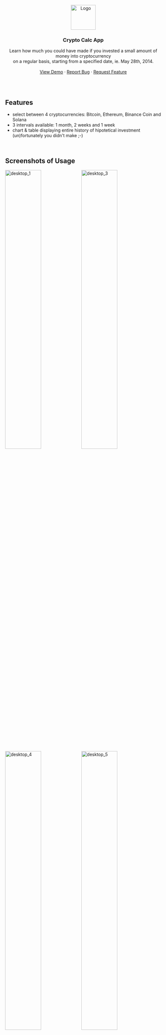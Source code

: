 <!-- PROJECT LOGO -->
<br />
<div align="center">
  <a href="https://github.com/github_username/repo_name">
    <img src="https://raw.githubusercontent.com/mosiej803/crypto-calc/main/src/img/favicon-192.png" alt="Logo" width="80" height="80">
  </a>

<h3 align="center">Crypto Calc App</h3>

  <p align="center">
    Learn how much you could have made if you invested a small amount of money into cryptocurrency<br />on a regular basis, starting from a specified date, ie. May 28th, 2014.
    <br />
    <br />
    <a href="https://crypto-calc-app.netlify.app/" target="_blank">View Demo</a>
    ·
    <a href="https://github.com/mosiej803/crypto-calc/issues">Report Bug</a>
    ·
    <a href="https://github.com/mosiej803/crypto-calc/issues">Request Feature</a>
  </p>
</div>

<a name="readme-top"></a>

<br />
<br />

<!-- FEATURES -->
## Features

* select between 4 cryptocurrencies: Bitcoin, Ethereum, Binance Coin and Solana
* 3 intervals available: 1 month, 2 weeks and 1 week
* chart & table displaying entire history of hipotetical investment (un)fortunately you didn't make ;-)

<br />

<!-- SCREENSHOTS -->

## Screenshots of Usage
<img src="https://raw.githubusercontent.com/mosiej803/crypto-calc/main/src/img/screenshots/screenshot_1_desktop.png" alt="desktop_1" style="width:48%;" /> <img src="https://raw.githubusercontent.com/mosiej803/crypto-calc/main/src/img/screenshots/screenshot_3_desktop.png" alt="desktop_3" style="width:48%;"/> <img src="https://raw.githubusercontent.com/mosiej803/crypto-calc/main/src/img/screenshots/screenshot_4_desktop.png" alt="desktop_4" style="width:48%;"/>
<img src="https://raw.githubusercontent.com/mosiej803/crypto-calc/main/src/img/screenshots/screenshot_5_desktop.png" alt="desktop_5" style="width:48%;"/> <img src="https://raw.githubusercontent.com/mosiej803/crypto-calc/main/src/img/screenshots/screenshot_6_desktop.png" alt="desktop_6" style="width:48%;"/>

<p align="right">(<a href="#readme-top">back to top</a>)</p>
<br />

<!-- BUILT WITH -->
## Built With

* [![JS][Javascript]][Javascript-url]
* [![SASS][SASS]][SASS-url]
* [![SCSS3][CSS3]][CSS3-url]
* [![HTML5][HTML5]][HTML5-url]
* [![MVC][MVC Architecture]][MVC-url]

<p align="right">(<a href="#readme-top">back to top</a>)</p>
<br />

<!-- RUN LOCALLY -->
## Run The App Locally

1. Clone the repo
   ```sh
   git clone https://github.com/mosiej803/crypto-calc.git
   ```
2. Install NPM packages
   ```sh
   npm install
   ```
3. Run local server
   ```sh
   npm start
   ```

<p align="right">(<a href="#readme-top">back to top</a>)</p>
<br />

<!-- LICENSE -->
## License

Distributed under the MIT License.

<p align="right">(<a href="#readme-top">back to top</a>)</p>
<br />

<!-- CONTACT -->
## Contact

LinkedIn - [Marcin Mosiejko](https://www.linkedin.com/in/marcin-mosiejko-45937051/)

Twitter - [@mosiej803](https://twitter.com/mosiej803)

Project Link - [https://github.com/mosiej803/crypto-calc](https://github.com/mosiej803/crypto-calc)

<p align="right">(<a href="#readme-top">back to top</a>)</p>


<!-- LINKS -->

[Javascript]: https://img.shields.io/badge/JavaScript-323330?style=for-the-badge&logo=javascript&logoColor=F7DF1E
[Javascript-url]: https://www.javascript.com/

[CSS3]: https://img.shields.io/badge/CSS3-1572B6?style=for-the-badge&logo=css3&logoColor=white
[CSS3-url]: https://www.w3.org/Style/CSS/Overview.en.html

[SASS]: https://img.shields.io/badge/Sass-CC6699?style=for-the-badge&logo=sass&logoColor=white
[SASS-url]: https://sass-lang.com/

[HTML5]: https://img.shields.io/badge/HTML5-E34F26?style=for-the-badge&logo=html5&logoColor=white
[HTML5-url]: https://html5.org/

[MVC Architecture]: https://img.shields.io/badge/MVC-Architecture-green?style=for-the-badge
[MVC-url]: https://www.freecodecamp.org/news/the-model-view-controller-pattern-mvc-architecture-and-frameworks-explained/

